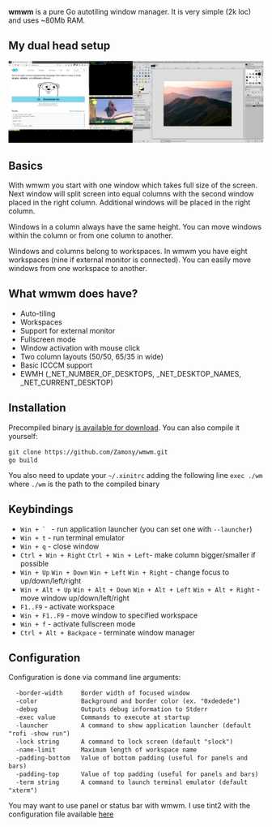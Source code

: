 **wmwm** is a pure Go autotiling window manager. It is very simple (2k loc) and uses ~80Mb RAM.

## My dual head setup

![WMWM multihead setup](doc/wmwm.png)


## Basics
With wmwm you start with one window which takes full size of the screen. Next window will split screen into equal columns with the second window placed in the right column. Additional windows will be placed in the right column.

Windows in a column always have the same height. You can move windows within the column or from one column to another.

Windows and columns belong to workspaces. In wmwm you have eight workspaces (nine if external monitor is connected). You can easily move windows from one workspace to another.

## What wmwm does have?
+ Auto-tiling
+ Workspaces
+ Support for external monitor
+ Fullscreen mode
+ Window activation with mouse click
+ Two column layouts (50/50, 65/35 in wide)
+ Basic ICCCM support
+ EWMH (_NET_NUMBER_OF_DESKTOPS, _NET_DESKTOP_NAMES, _NET_CURRENT_DESKTOP)

## Installation
Precompiled binary [is available for download](https://github.com/Zamony/wmwm/releases). You can also compile it yourself:
```
git clone https://github.com/Zamony/wmwm.git
go build
```
You also need to update your `~/.xinitrc` adding the following line `exec ./wm` where `./wm` is the path to the compiled binary

## Keybindings
+ ``Win + ` `` - run application launcher (you can set one with `--launcher`)
+ `Win + t` - run terminal emulator
+ `Win + q` - close window
+ `Ctrl + Win + Right` `Ctrl + Win + Left`- make column bigger/smaller if possible
+ `Win + Up` `Win + Down` `Win + Left` `Win + Right` - change focus to up/down/left/right
+ `Win + Alt + Up` `Win + Alt + Down` `Win + Alt + Left` `Win + Alt + Right` - move window up/down/left/right
+ `F1..F9` - activate workspace
+ `Win + F1..F9` - move window to specified workspace
+ `Win + f` - activate fullscreen mode
+ `Ctrl + Alt + Backpace` - terminate window manager

## Configuration
Configuration is done via command line arguments:
```
  -border-width     Border width of focused window
  -color            Background and border color (ex. "0xdedede")
  -debug            Outputs debug information to Stderr
  -exec value       Commands to execute at startup
  -launcher         A command to show application launcher (default "rofi -show run")
  -lock string      A command to lock screen (default "slock")
  -name-limit       Maximum length of workspace name
  -padding-bottom   Value of bottom padding (useful for panels and bars)
  -padding-top      Value of top padding (useful for panels and bars)
  -term string      A command to launch terminal emulator (default "xterm")
```
You may want to use panel or status bar with wmwm. I use tint2 with the configuration file available [here](https://gist.github.com/Zamony/a2440eb20dbc530a2d0380909738566e)